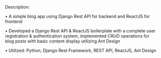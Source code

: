 Description:

• A simple blog app using Django Rest API for backend and ReactJS for frontend

• Developed a Django Rest API & ReactJS boilerplate with a complete user registration & authentication system, implemented CRUD operations for blog posts with basic content display utilizing Ant Design

• Utilized: Python, Django Rest Framework, REST API, ReactJS, Ant Design
